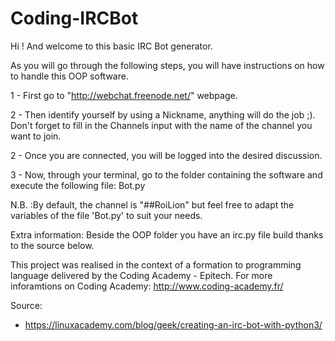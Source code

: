 # Coding-IRCBot

Hi ! And welcome to this basic IRC Bot generator.

As you will go through the following steps, you will have instructions on how to handle this OOP software.

1 - First go to "http://webchat.freenode.net/" webpage.

2 - Then identify yourself by using a Nickname, anything will do the job ;). Don't forget to fill in the Channels input with the name of the channel you want to join.

2 - Once you are connected, you will be logged into the desired discussion.

3 - Now, through your terminal, go to the folder containing the software and execute the following file: Bot.py

N.B. :By default, the channel is "##RoiLion" but feel free to adapt the variables of the file 'Bot.py' to suit your needs.

Extra information:
Beside the OOP folder you have an irc.py file build thanks to the source below.

This project was realised in the context of a formation to programming language delivered by the Coding Academy - Epitech.
For more inforamtions on Coding Academy: http://www.coding-academy.fr/ 

Source:
* https://linuxacademy.com/blog/geek/creating-an-irc-bot-with-python3/